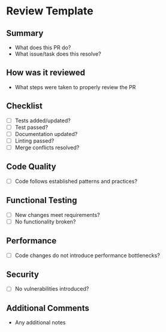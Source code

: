 # Review Template

## Summary

- What does this PR do?
- What issue/task does this resolve?

## How was it reviewed

- What steps were taken to properly review the PR

## Checklist

- [ ] Tests added/updated?
- [ ] Test passed?
- [ ] Documentation updated?
- [ ] Linting passed?
- [ ] Merge conflicts resolved?

## Code Quality

- [ ] Code follows established patterns and practices?

## Functional Testing

- [ ] New changes meet requirements?
- [ ] No functionality broken?

## Performance

- [ ] Code changes do not introduce performance bottlenecks?

## Security

- [ ] No vulnerabilities introduced?

## Additional Comments

- Any additional notes
